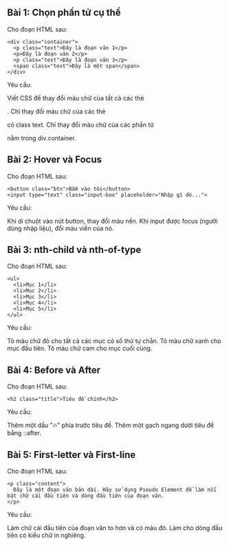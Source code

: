 ## Bài 1: Chọn phần tử cụ thể

Cho đoạn HTML sau:

```
<div class="container">
  <p class="text">Đây là đoạn văn 1</p>
  <p>Đây là đoạn văn 2</p>
  <p class="text">Đây là đoạn văn 3</p>
  <span class="text">Đây là một span</span>
</div>
```

Yêu cầu:

Viết CSS để thay đổi màu chữ của tất cả các thẻ <p>.
Chỉ thay đổi màu chữ của các thẻ <p> có class text.
Chỉ thay đổi màu chữ của các phần tử <p> nằm trong div.container.

## Bài 2: Hover và Focus

Cho đoạn HTML sau:

```
<button class="btn">Bấm vào tôi</button>
<input type="text" class="input-box" placeholder="Nhập gì đó...">
```

Yêu cầu:

Khi di chuột vào nút button, thay đổi màu nền.
Khi input được focus (người dùng nhập liệu), đổi màu viền của nó.

## Bài 3: nth-child và nth-of-type

Cho đoạn HTML sau:

```
<ul>
  <li>Mục 1</li>
  <li>Mục 2</li>
  <li>Mục 3</li>
  <li>Mục 4</li>
  <li>Mục 5</li>
</ul>
```

Yêu cầu:

Tô màu chữ đỏ cho tất cả các mục có số thứ tự chẵn.
Tô màu chữ xanh cho mục đầu tiên.
Tô màu chữ cam cho mục cuối cùng.

## Bài 4: Before và After

Cho đoạn HTML sau:

```
<h2 class="title">Tiêu đề chính</h2>
```

Yêu cầu:

Thêm một dấu "🔥" phía trước tiêu đề.
Thêm một gạch ngang dưới tiêu đề bằng ::after.

## Bài 5: First-letter và First-line

Cho đoạn HTML sau:

```
<p class="content">
  Đây là một đoạn văn bản dài. Hãy sử dụng Pseudo Element để làm nổi bật chữ cái đầu tiên và dòng đầu tiên của đoạn văn.
</p>
```

Yêu cầu:

Làm chữ cái đầu tiên của đoạn văn to hơn và có màu đỏ.
Làm cho dòng đầu tiên có kiểu chữ in nghiêng.
